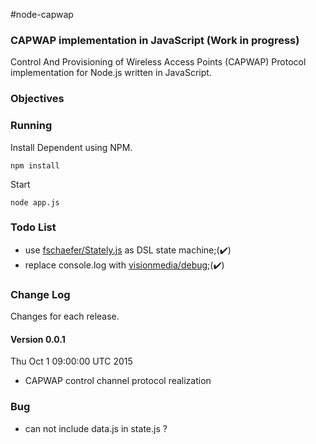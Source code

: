 #node-capwap

### CAPWAP implementation in JavaScript (Work in progress)

Control And Provisioning of Wireless Access Points (CAPWAP) Protocol implementation for Node.js
written in JavaScript.

### Objectives

### Running

Install Dependent using NPM.

```
npm install
```

Start

```
node app.js
```

### Todo List

 * use [fschaefer/Stately.js](https://github.com/fschaefer/Stately.js) as DSL state machine;(:heavy_check_mark:)
 * replace console.log with [visionmedia/debug](https://github.com/visionmedia/debug);(:heavy_check_mark:)


### Change Log

Changes for each release.

#### Version 0.0.1

Thu Oct 1 09:00:00 UTC 2015

 * CAPWAP control channel protocol realization


### Bug

 * can not include data.js in state.js ?